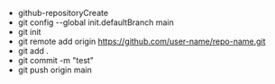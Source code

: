 - github-repositoryCreate
- git config --global init.defaultBranch main
- git init
- git remote add origin https://github.com/user-name/repo-name.git
- git add .
- git commit -m "test"
- git push origin main
